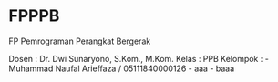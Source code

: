 # FPPPB
FP Pemrograman Perangkat Bergerak

Dosen     : Dr. Dwi Sunaryono, S.Kom., M.Kom.
Kelas     : PPB
Kelompok  : - Muhammad Naufal Arieffaza / 05111840000126
            - aaa
            - baaa
